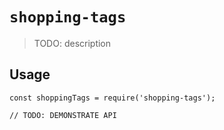 # `shopping-tags`

> TODO: description

## Usage

```
const shoppingTags = require('shopping-tags');

// TODO: DEMONSTRATE API
```
